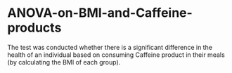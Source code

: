# ANOVA-on-BMI-and-Caffeine-products
The test was conducted whether there is a significant difference in the health of an individual based on consuming Caffeine product in their meals (by calculating the BMI of each group).

